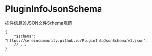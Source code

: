 # PluginInfoJsonSchema

插件信息的JSON文件Schema规范

```jsonc
{
    "$schema": "https://sereincommunity.github.io/PluginInfoJsonSchema/v1.json",
    // ...
}
```
